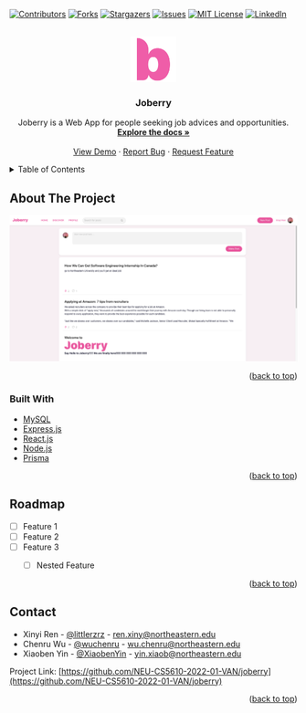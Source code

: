 <div id="top"></div>

[![Contributors][contributors-shield]][contributors-url]
[![Forks][forks-shield]][forks-url]
[![Stargazers][stars-shield]][stars-url]
[![Issues][issues-shield]][issues-url]
[![MIT License][license-shield]][license-url]
[![LinkedIn][linkedin-shield]][linkedin-url]



<!-- PROJECT LOGO -->
<br />
<div align="center">
  <a href="https://github.com/NEU-CS5610-2022-01-VAN/joberry">
    <img src="images/logo.png" alt="Logo" width="80" height="auto">
  </a>

<h3 align="center">Joberry</h3>

  <p align="center">
    Joberry is a Web App for people seeking job advices and opportunities. 
    <br />
    <a href="https://github.com/NEU-CS5610-2022-01-VAN/joberry"><strong>Explore the docs »</strong></a>
    <br />
    <br />
    <a href="https://github.com/NEU-CS5610-2022-01-VAN/joberry">View Demo</a>
    ·
    <a href="https://github.com/NEU-CS5610-2022-01-VAN/joberry/issues">Report Bug</a>
    ·
    <a href="https://github.com/NEU-CS5610-2022-01-VAN/joberry/issues">Request Feature</a>
  </p>
</div>



<!-- TABLE OF CONTENTS -->
<details>
  <summary>Table of Contents</summary>
  <ol>
    <li>
      <a href="#about-the-project">About The Project</a>
      <ul>
        <li><a href="#built-with">Built With</a></li>
      </ul>
    </li>
    <li><a href="#roadmap">Roadmap</a></li>
    <li><a href="#contact">Contact</a></li>
    <li><a href="#acknowledgments">Acknowledgments</a></li>
  </ol>
</details>



<!-- ABOUT THE PROJECT -->
## About The Project

[![Product Name Screen Shot][product-screenshot]](https://joberry.vercel.com)


<p align="right">(<a href="#top">back to top</a>)</p>



### Built With

* [MySQL](https://www.mysql.com/)
* [Express.js](https://expressjs.com/)
* [React.js](https://reactjs.org/)
* [Node.js](https://nodejs.org/)
* [Prisma](https://www.prisma.io/)


<p align="right">(<a href="#top">back to top</a>)</p>


<!-- ROADMAP -->
## Roadmap

- [ ] Feature 1
- [ ] Feature 2
- [ ] Feature 3
    - [ ] Nested Feature


<p align="right">(<a href="#top">back to top</a>)</p>


<!-- CONTACT -->
## Contact

- Xinyi Ren - [@littlerzrz](https://github.com/littlerzrz) - ren.xiny@northeastern.edu
- Chenru Wu - [@wuchenru](https://github.com/wuchenru) - wu.chenru@northeastern.edu
- Xiaoben Yin - [@XiaobenYin](https://github.com/XiaobenYin) - yin.xiaob@northeastern.edu

Project Link: [https://github.com/NEU-CS5610-2022-01-VAN/joberry](https://github.com/NEU-CS5610-2022-01-VAN/joberry)

<p align="right">(<a href="#top">back to top</a>)</p>





<!-- MARKDOWN LINKS & IMAGES -->
<!-- https://www.markdownguide.org/basic-syntax/#reference-style-links -->
[contributors-shield]: https://img.shields.io/github/contributors/NEU-CS5610-2022-01-VAN/joberry.svg?style=for-the-badge
[contributors-url]: https://github.com/NEU-CS5610-2022-01-VAN/joberry/graphs/contributors
[forks-shield]: https://img.shields.io/github/forks/NEU-CS5610-2022-01-VAN/joberry.svg?style=for-the-badge
[forks-url]: https://github.com/NEU-CS5610-2022-01-VAN/joberry/network/members
[stars-shield]: https://img.shields.io/github/stars/NEU-CS5610-2022-01-VAN/joberry.svg?style=for-the-badge
[stars-url]: https://github.com/NEU-CS5610-2022-01-VAN/joberry/stargazers
[issues-shield]: https://img.shields.io/github/issues/NEU-CS5610-2022-01-VAN/joberry.svg?style=for-the-badge
[issues-url]: https://github.com/NEU-CS5610-2022-01-VAN/joberry/issues
[license-shield]: https://img.shields.io/github/license/NEU-CS5610-2022-01-VAN/joberry.svg?style=for-the-badge
[license-url]: https://github.com/NEU-CS5610-2022-01-VAN/joberry/blob/master/LICENSE.txt
[linkedin-shield]: https://img.shields.io/badge/-LinkedIn-black.svg?style=for-the-badge&logo=linkedin&colorB=555
[linkedin-url]: https://linkedin.com/in/xinyi-ren-31613362
[product-screenshot]: images/screenshot.png
